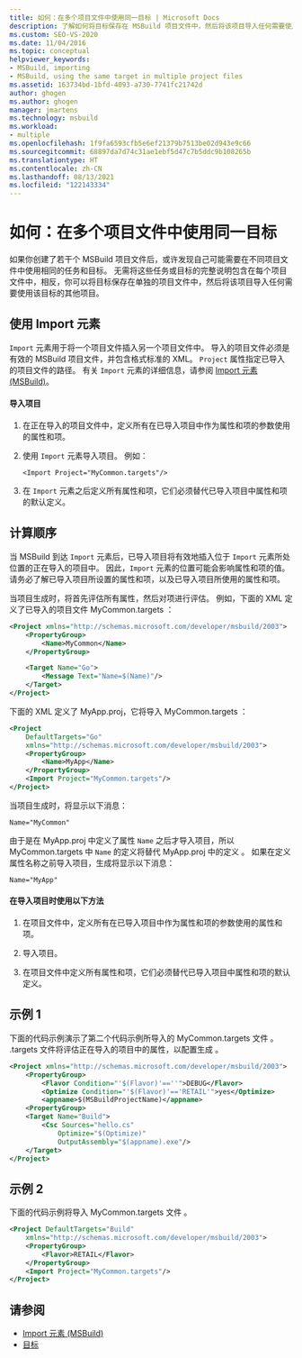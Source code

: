 ```yaml
---
title: 如何：在多个项目文件中使用同一目标 | Microsoft Docs
description: 了解如何将目标保存在 MSBuild 项目文件中，然后将该项目导入任何需要使用该目标的其他项目。
ms.custom: SEO-VS-2020
ms.date: 11/04/2016
ms.topic: conceptual
helpviewer_keywords:
- MSBuild, importing
- MSBuild, using the same target in multiple project files
ms.assetid: 163734bd-1bfd-4093-a730-7741fc21742d
author: ghogen
ms.author: ghogen
manager: jmartens
ms.technology: msbuild
ms.workload:
- multiple
ms.openlocfilehash: 1f9fa6593cfb5e6ef21379b7513be02d943e9c66
ms.sourcegitcommit: 68897da7d74c31ae1ebf5d47c7b5ddc9b108265b
ms.translationtype: HT
ms.contentlocale: zh-CN
ms.lasthandoff: 08/13/2021
ms.locfileid: "122143334"
---
```

# <a name="how-to-use-the-same-target-in-multiple-project-files"></a>如何：在多个项目文件中使用同一目标

如果你创建了若干个 MSBuild 项目文件后，或许发现自己可能需要在不同项目文件中使用相同的任务和目标。 无需将这些任务或目标的完整说明包含在每个项目文件中，相反，你可以将目标保存在单独的项目文件中，然后将该项目导入任何需要使用该目标的其他项目。

## <a name="use-the-import-element"></a>使用 Import 元素

`Import` 元素用于将一个项目文件插入另一个项目文件中。 导入的项目文件必须是有效的 MSBuild 项目文件，并包含格式标准的 XML。 `Project` 属性指定已导入的项目文件的路径。 有关 `Import` 元素的详细信息，请参阅 [Import 元素 (MSBuild)](../msbuild/import-element-msbuild.md)。

#### <a name="to-import-a-project"></a>导入项目

1. 在正在导入的项目文件中，定义所有在已导入项目中作为属性和项的参数使用的属性和项。

2. 使用 `Import` 元素导入项目。 例如：

     `<Import Project="MyCommon.targets"/>`

3. 在 `Import` 元素之后定义所有属性和项，它们必须替代已导入项目中属性和项的默认定义。

## <a name="order-of-evaluation"></a>计算顺序

 当 MSBuild 到达 `Import` 元素后，已导入项目将有效地插入位于 `Import` 元素所处位置的正在导入的项目中。 因此，`Import` 元素的位置可能会影响属性和项的值。 请务必了解已导入项目所设置的属性和项，以及已导入项目所使用的属性和项。

 当项目生成时，将首先评估所有属性，然后对项进行评估。 例如，下面的 XML 定义了已导入的项目文件 MyCommon.targets  ：

```xml
<Project xmlns="http://schemas.microsoft.com/developer/msbuild/2003">
    <PropertyGroup>
        <Name>MyCommon</Name>
    </PropertyGroup>

    <Target Name="Go">
        <Message Text="Name=$(Name)"/>
    </Target>
</Project>
```

 下面的 XML 定义了 MyApp.proj，它将导入 MyCommon.targets   ：

```xml
<Project
    DefaultTargets="Go"
    xmlns="http://schemas.microsoft.com/developer/msbuild/2003">
    <PropertyGroup>
        <Name>MyApp</Name>
    </PropertyGroup>
    <Import Project="MyCommon.targets"/>
</Project>
```

 当项目生成时，将显示以下消息：

 `Name="MyCommon"`

 由于是在 MyApp.proj 中定义了属性 `Name` 之后才导入项目，所以 MyCommon.targets 中 `Name` 的定义将替代 MyApp.proj 中的定义    。 如果在定义属性名称之前导入项目，生成将显示以下消息：

 `Name="MyApp"`

#### <a name="use-the-following-approach-when-importing-projects"></a>在导入项目时使用以下方法

1. 在项目文件中，定义所有在已导入项目中作为属性和项的参数使用的属性和项。

2. 导入项目。

3. 在项目文件中定义所有属性和项，它们必须替代已导入项目中属性和项的默认定义。

## <a name="example-1"></a>示例 1

 下面的代码示例演示了第二个代码示例所导入的 MyCommon.targets 文件  。 .targets 文件将评估正在导入的项目中的属性，以配置生成  。

```xml
<Project xmlns="http://schemas.microsoft.com/developer/msbuild/2003">
    <PropertyGroup>
        <Flavor Condition="'$(Flavor)'==''">DEBUG</Flavor>
        <Optimize Condition="'$(Flavor)'=='RETAIL'">yes</Optimize>
        <appname>$(MSBuildProjectName)</appname>
    <PropertyGroup>
    <Target Name="Build">
        <Csc Sources="hello.cs"
            Optimize="$(Optimize)"
            OutputAssembly="$(appname).exe"/>
    </Target>
</Project>
```

## <a name="example-2"></a>示例 2

 下面的代码示例将导入 MyCommon.targets 文件  。

```xml
<Project DefaultTargets="Build"
    xmlns="http://schemas.microsoft.com/developer/msbuild/2003">
    <PropertyGroup>
        <Flavor>RETAIL</Flavor>
    </PropertyGroup>
    <Import Project="MyCommon.targets"/>
</Project>
```

## <a name="see-also"></a>请参阅

- [Import 元素 (MSBuild)](../msbuild/import-element-msbuild.md)
- [目标](../msbuild/msbuild-targets.md)
